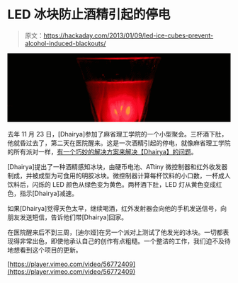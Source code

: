 # LED 冰块防止酒精引起的停电

> 原文：<https://hackaday.com/2013/01/09/led-ice-cubes-prevent-alcohol-induced-blackouts/>

![cube](img/7a97a4b513533c7158839ed184fc0452.png)

去年 11 月 23 日，[Dhairya]参加了麻省理工学院的一个小型聚会。三杯酒下肚，他就昏过去了，第二天在医院醒来。这是一次酒精引起的停电，就像麻省理工学院的所有派对一样，[有一个巧妙的解决方案来解决【Dhairya】的问题](http://vimeo.com/56772409)。

[Dhairya]提出了一种酒精感知冰块，由硬币电池、ATtiny 微控制器和红外收发器制成，并被成型为可食用的明胶冰块。微控制器计算每杯饮料的小口数，一杯成人饮料后，闪烁的 LED 颜色从绿色变为黄色。两杯酒下肚，LED 灯从黄色变成红色，指示[Dhairya]减速。

如果[Dhairya]觉得天色太早，继续喝酒，红外发射器会向他的手机发送信号，向朋友发送短信，告诉他们带[Dhairya]回家。

在医院醒来后不到三周，[迪尔娅]在另一个派对上测试了他发光的冰块。一切都表现得非常出色，即使他承认自己的创作有点粗糙。一个整洁的工作，我们迫不及待地想看到这个项目的更新。

[https://player.vimeo.com/video/56772409](https://player.vimeo.com/video/56772409)
